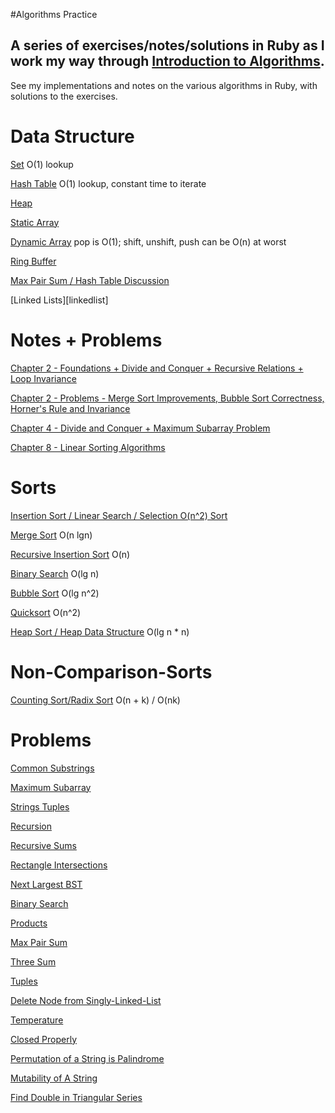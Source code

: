 #Algorithms Practice

## A series of exercises/notes/solutions in Ruby as I work my way through [Introduction to Algorithms][algorithms].
See my implementations and notes on the various algorithms in Ruby, with solutions to the exercises.

Data Structure
==
[Set][set] O(1) lookup

[Hash Table][maxpairsum] O(1) lookup, constant time to iterate

[Heap][heap-sort]

[Static Array][static-array]

[Dynamic Array][dynamic-array] pop is O(1); shift, unshift, push can be O(n) at worst

[Ring Buffer][ring-buffer]

[Max Pair Sum / Hash Table Discussion][maxpairsum]

[Linked Lists][linkedlist]


Notes + Problems
==

[Chapter 2 - Foundations + Divide and Conquer + Recursive Relations + Loop Invariance][chapter2]

[Chapter 2 - Problems - Merge Sort Improvements, Bubble Sort Correctness, Horner's Rule and Invariance][problems]

[Chapter 4 - Divide and Conquer + Maximum Subarray Problem][ch4notes]

[Chapter 8 - Linear Sorting Algorithms][ch8notes]

Sorts
==
[Insertion Sort / Linear Search / Selection O(n^2) Sort][insertion-sort-linear-search]

[Merge Sort][mergesort] O(n lgn)

[Recursive Insertion Sort][insertion-sort-recursion] O(n)

[Binary Search][binary-search] O(lg n)

[Bubble Sort][bubble-sort] O(lg n^2)

[Quicksort][quick-sort] O(n^2)

[Heap Sort / Heap Data Structure][heap-sort] O(lg n * n)

Non-Comparison-Sorts
==

[Counting Sort/Radix Sort][counting-sort] O(n + k) / O(nk)

Problems
==

[Common Substrings][common-substrings]

[Maximum Subarray][subarray]

[Strings Tuples][strings]

[Recursion][recursion]

[Recursive Sums][rec-sum]

[Rectangle Intersections][rectangles]

[Next Largest BST][next-largest-bst]

[Binary Search][binary]

[Products][products]

[Max Pair Sum][maxpairsum]

[Three Sum][threesum]

[Tuples][tuples]

[Delete Node from Singly-Linked-List][delete-node]

[Temperature][temperature-tracker]

[Closed Properly][closed-properly]

[Permutation of a String is Palindrome][permutation-string]

[Mutability of A String][string-mutability]

[Find Double in Triangular Series][find-double]

[find-double]: ./problems/find_double.rb
[string-mutability]: ./problems/reverse.rb
[permutation-string]: ./problems/string_permutation.rb
[closed-properly]: ./problems/closed.rb
[temperature-tracker]: ./problems/temp_tracker.rb
[delete-node]: ./problems/delete_node.rb
[rectangles]: ./problems/rectangle-intersection.rb
[binary]: ./problems/binary.rb
[common-substrings]: ./problems/common_substr.rb
[next-largest-bst]: ./problems/next_largest_bst.rb
[rec-sum]: ./problems/sum_rec.rb
[max-profit]: ./problems/max_profit.rb
[recursion]: ./problems/recursion.rb
[strings]: ./problems/string.rb
[maxpairsum]: ./problems/max_pair.rb
[products]: ./problems/products.rb
[threesum]: ./problems/threesum.rb
[tuples]: ./problems/tuples.rb
[reverse-strings]: ./problems/reverse_strings.rb
[reverse-linked-list]: ./problems/link_reverse.rb

[linked-list]: ./data_structures/linked_list.rb
[ring-buffer]: ./data_structures/ring_buffer.rb
[dynamic-array]: ./data_structures/dynamic_array.rb
[static-array]: ./data_structures/static_array.rb
[set]: ./data_structures/set.rb

[counting-sort]: ./ch8/counting_sort.rb
[ch8notes]: ./ch8/linear_sort.txt

[quick-sort]: ./ch7/quick-sort.rb

[heap-sort]: ./ch6/heap_sort.rb

[subarray]: ./ch4/subarray.rb
[ch4notes]: ./ch4/notes.txt

[bubble-sort]: ./ch2/bubble_sort.rb
[problems]: ./ch2/problems.txt
[binary-search]: ./ch2/binary_search.rb
[insertion-sort-recursion]: ./ch2/recurs_ins_sort.rb
[mergesort]: ./ch2/merge_sort.rb
[divide and conquer]: ./ch2/divideandconquer.txt
[insertion-sort-linear-search]: ./ch2/ch2Problems.rb

[algorithms]: http://www.amazon.com/Introduction-Algorithms-3rd-Thomas-Cormen/dp/0262033844/ref=sr_1_2?ie=UTF8&qid=1422754780&sr=8-2&keywords=algorithms

[chapter2]: ./ch2/chapter2cormen.txt
